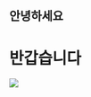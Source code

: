 ## 안녕하세요
# 반갑습니다 

<img src = "https://encrypted-tbn0.gstatic.com/images?q=tbn:ANd9GcSduhY7UYJ3wwHO8GL7NSPt7Zkr6pHvvDuzJg&usqp=CAU"/>

